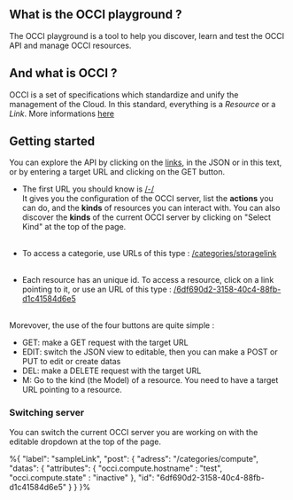 
## What is the OCCI playground ?

The OCCI playground is a tool to help you discover, learn and test the OCCI API and manage OCCI resources.  

## And what is OCCI ?

OCCI is a set of specifications which standardize and unify the management of the Cloud. In this standard, everything is a *Resource* or
a *Link*. More informations [here](http://occi-wg.org/about/specification/)

## Getting started

You can explore the API by clicking on the [links](/categories/compute), in the JSON or in this text, or by entering a target URL and clicking on the GET button.

* The first URL you should know is [/-/](/-/)  
It gives you the configuration of the OCCI server, list the **actions** you can do, and the **kinds** of resources you can interact with.
You can also discover the **kinds** of the current OCCI server by clicking on "Select Kind" at the top of the page.
<br><br>

* To access a categorie, use URLs of this type : [/categories/storagelink](/categories/storagelink)
<br><br>

* Each resource has an unique id. To access a resource, click on a link pointing to it, or use an URL of this type :
[/6df690d2-3158-40c4-88fb-d1c41584d6e5](/6df690d2-3158-40c4-88fb-d1c41584d6e5)<br><br>

Morevover, the use of the four buttons are quite simple :

* GET: make a GET request with the target URL
* EDIT: switch the JSON view to editable, then you can make a POST or PUT to edit or create datas
* DEL: make a DELETE request with the target URL
* M: Go to the kind (the Model) of a resource. You need to have a target URL pointing to a resource.  

### Switching server
You can switch the current OCCI server you are working on with the editable dropdown at the top of the page.

%{
  "label": "sampleLink",
  "post": {
    "adress": "/categories/compute",
    "datas": {
      "attributes": {
        "occi.compute.hostname" : "test",
        "occi.compute.state" : "inactive"
      },
      "id": "6df690d2-3158-40c4-88fb-d1c41584d6e5"
    }
  }
}%
